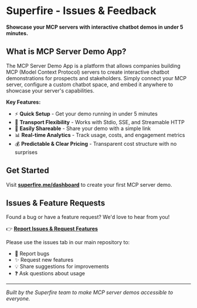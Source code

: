 # Superfire - Issues & Feedback

**Showcase your MCP servers with interactive chatbot demos in under 5 minutes.**

## What is MCP Server Demo App?

The MCP Server Demo App is a platform that allows companies building MCP (Model Context Protocol) servers to create interactive chatbot demonstrations for prospects and stakeholders. Simply connect your MCP server, configure a custom chatbot space, and embed it anywhere to showcase your server's capabilities.

**Key Features:**
- ⚡ **Quick Setup** - Get your demo running in under 5 minutes
- 🔌 **Transport Flexibility** - Works with Stdio, SSE, and Streamable HTTP
- 🔗 **Easily Shareable** - Share your demo with a simple link
- 📊 **Real-time Analytics** - Track usage, costs, and engagement metrics
- 💰 **Predictable & Clear Pricing** - Transparent cost structure with no surprises

## Get Started

Visit **[superfire.me/dashboard](https://superfire.me)** to create your first MCP server demo.

## Issues & Feature Requests

Found a bug or have a feature request? We'd love to hear from you!

👉 **[Report Issues & Request Features](https://github.com/superfire-ai/superfire/issues/new)**

Please use the issues tab in our main repository to:
- 🐛 Report bugs
- ✨ Request new features  
- 💡 Share suggestions for improvements
- ❓ Ask questions about usage

---

*Built by the Superfire team to make MCP server demos accessible to everyone.*